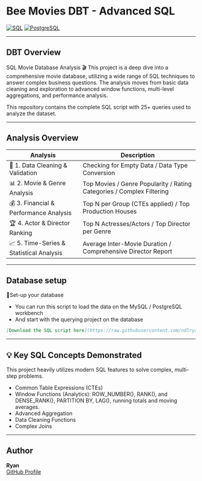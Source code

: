 # Bee Movies DBT - Advanced SQL

[![SQL](https://img.shields.io/badge/Built%20With-SQL-blue)](https://en.wikipedia.org/wiki/SQL) 
[![PostgreSQL](https://img.shields.io/badge/PostgreSQL-336791?logo=postgresql&logoColor=white)](https://www.postgresql.org/)

---

## DBT Overview

SQL Movie Database Analysis 🎬
This project is a deep dive into a comprehensive movie database, utilizing a wide range of SQL techniques to answer complex business questions. The analysis moves from basic data cleaning and exploration to advanced window functions, multi-level aggregations, and performance analysis.

This repository contains the complete SQL script with 25+ queries used to analyze the dataset.

---

## Analysis Overview

| Analysis                        | Description                                      |
| ------------------------------- | ------------------------------------------------ |
|🧹 1. Data Cleaning & Validation| Checking for Empty Data / Data Type Conversion   |
|📊 2. Movie & Genre Analysis    | Top Movies / Genre Popularity / Rating Categories / Complex Filtering  |
|💰 3. Financial & Performance Analysis| Top N per Group (CTEs applied) / Top Production Houses     |
|🏆 4. Actor & Director Ranking | Top N Actresses/Actors / Top Director per Genre  |
|📈 5. Time-Series & Statistical Analysis | Average Inter-Movie Duration / Comprehensive Director Report  |

---

## Database setup

📝Set-up your database
  - You can run this script to load the data on the MySQL / PostgreSQL workbench
  - And start with the querying project on the database

```Markdown
[Download the SQL script here](https://raw.githubusercontent.com/ndlryan/AdvanceSQL-Analysis-for-Beemovies/refs/heads/main/import-data.sql)
```

---

## 💡 Key SQL Concepts Demonstrated
This project heavily utilizes modern SQL features to solve complex, multi-step problems.
- Common Table Expressions (CTEs)
- Window Functions (Analytics): ROW_NUMBER(), RANK(), and DENSE_RANK(), PARTITION BY, LAG(), running totals and moving averages.
- Advanced Aggregation
- Data Cleaning Functions
- Complex Joins

---

## Author

**Ryan**  
[GitHub Profile](https://github.com/ndlryan)
